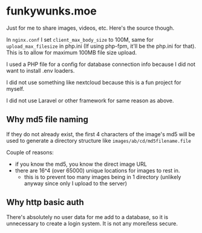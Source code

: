 # funkywunks.moe

Just for me to share images, videos, etc. Here's the source though.

In `nginx.conf` I set `client_max_body_size` to 100M, same for `upload_max_filesize` in php.ini (If using php-fpm, it'll be the php.ini for that). This is to allow for maximum 100MB file size upload.

I used a PHP file for a config for database connection info because I did not want to install .env loaders.

I did not use something like nextcloud because this is a fun project for myself.

I did not use Laravel or other framework for same reason as above.

## Why md5 file naming
If they do not already exist, the first 4 characters of the image's md5 will be used to generate a directory structure like `images/ab/cd/md5filename.file`

Couple of reasons:
* if you know the md5, you know the direct image URL
* there are 16^4 (over 65000) unique locations for images to rest in.
    * this is to prevent too many images being in 1 directory (unlikely anyway since only I upload to the server)

## Why http basic auth
There's absolutely no user data for me add to a database, so it is unnecessary to create a login system. It is not any more/less secure.